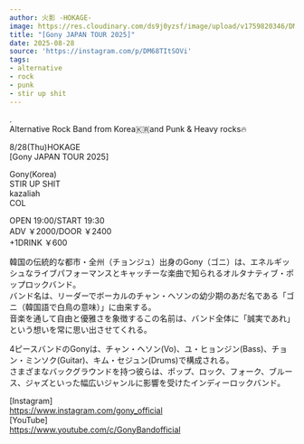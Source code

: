 ```yaml
---
author: 火影 -HOKAGE-
image: https://res.cloudinary.com/ds9j0yzsf/image/upload/v1759820346/DM68TItSOVi.jpg
title: "[Gony JAPAN TOUR 2025]"
date: 2025-08-28
source: 'https://instagram.com/p/DM68TItSOVi'
tags:
- alternative
- rock
- punk
- stir up shit
---
```

.<br>
Alternative Rock Band from Korea🇰🇷and Punk & Heavy rocks🔥

8/28(Thu)HOKAGE<br>
[Gony JAPAN TOUR 2025]

Gony(Korea)<br>
STIR UP SHIT<br>
kazaliah<br>
COL

OPEN 19:00/START 19:30<br>
ADV ￥2000/DOOR ￥2400<br>
+1DRINK ￥600

韓国の伝統的な都市・全州（チョンジュ）出身のGony（ゴニ）は、エネルギッシュなライブパフォーマンスとキャッチーな楽曲で知られるオルタナティブ・ポップロックバンド。<br>
バンド名は、リーダーでボーカルのチャン・ヘソンの幼少期のあだ名である「ゴニ（韓国語で白鳥の意味）」に由来する。<br>
音楽を通して自由と優雅さを象徴するこの名前は、バンド全体に「誠実であれ」という想いを常に思い出させてくれる。

4ピースバンドのGonyは、チャン・ヘソン(Vo)、ユ・ヒョンジン(Bass)、チョン・ミンソク(Guitar)、キム・セジュン(Drums)で構成される。<br>
さまざまなバックグラウンドを持つ彼らは、ポップ、ロック、フォーク、ブルース、ジャズといった幅広いジャンルに影響を受けたインディーロックバンド。

[Instagram]<br>
https://www.instagram.com/gony_official<br>
[YouTube]<br>
https://www.youtube.com/c/GonyBandofficial